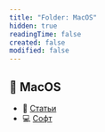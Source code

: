 ```yaml
---
title: "Folder: MacOS"
hidden: true
readingTime: false
created: false
modified: false
---
```


## 🍏 MacOS

- 📝 [Статьи](MacOS/articles/)
- 💻 [Софт](MacOS/soft/)
